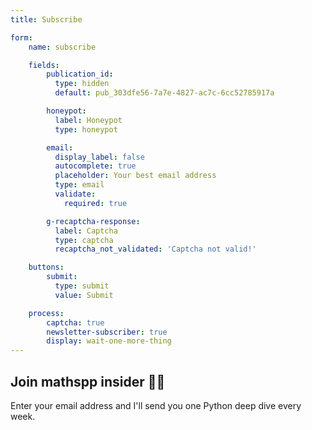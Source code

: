 ```yaml
---
title: Subscribe

form:
    name: subscribe

    fields:
        publication_id:
          type: hidden
          default: pub_303dfe56-7a7e-4827-ac7c-6cc52785917a

        honeypot:
          label: Honeypot
          type: honeypot

        email:
          display_label: false
          autocomplete: true
          placeholder: Your best email address
          type: email
          validate:
            required: true

        g-recaptcha-response:
          label: Captcha
          type: captcha
          recaptcha_not_validated: 'Captcha not valid!'

    buttons:
        submit:
          type: submit
          value: Submit

    process:
        captcha: true
        newsletter-subscriber: true
        display: wait-one-more-thing
---
```


## Join mathspp insider 🐍🚀

Enter your email address and I'll send you one Python deep dive every week.
